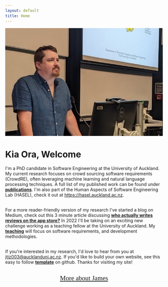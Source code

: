 ```yaml
---
layout: default
title: Home
---
```


<div class="container-fluid">
  <div class="row">
    <div class="col-sm-5 mb-4">
      <img class="img-fluid" right="100" src="imgs\p8.jpg" alt="James Tizard" width="600" 
     ><br>
    </div>
    <div class="col-sm-6">    
    <h1 class="text-primary">Kia Ora, Welcome</h1>

I'm a PhD candidate in Software Engineering at the University of Auckland. My current research focuses on crowd sourcing software requirements (CrowdRE), often leveraging machine learning and natural language processing techniques. A full list of my published work can be found under <a href="/James_Tizard/publications" style="font-weight:bold">publications</a>. I'm also part of the Human Aspects of Software Engineering Lab (HASEL), check it out at <a href="https://hasel.auckland.ac.nz/" target="_blank" >https://hasel.auckland.ac.nz</a>.<br><br>

For a more reader-friendly version of my research I've started a blog on Medium, check out this 3 minute article discussing <a href="https://medium.com/@james-tizard/who-actually-writes-reviews-on-the-app-store-and-software-forums-d5a492be3fc0" target="_blank" style="font-weight:bold">who actually writes reviews on the app store?</a> In 2022 I'll be taking on an exciting new challenge working as a teaching fellow at the University of Auckland. My <a href="/James_Tizard/teaching" style="font-weight:bold">teaching</a> will focus on software requirements, and development methodologies.    <br><br>

If you're interested in my research, I'd love to hear from you at <a href="mailto:jtiz003@aucklanduni.ac.nz" target="_blank" >jtiz003@aucklanduni.ac.nz</a>. If you'd like to build your own website, see this easy to follow <a href="https://github.com/kblincoe/kblincoe.github.io" target="_blank" style="font-weight:bold">template</a> on github. Thanks for visiting my site! <br><br>

<div class="mb-4" style="text-align: center;"><a href="/James_Tizard/about.html"  style="font-family: 'Lucida Handwriting', cursive; font-size: 150%;">More about James</a></div>


</div>
</div>

